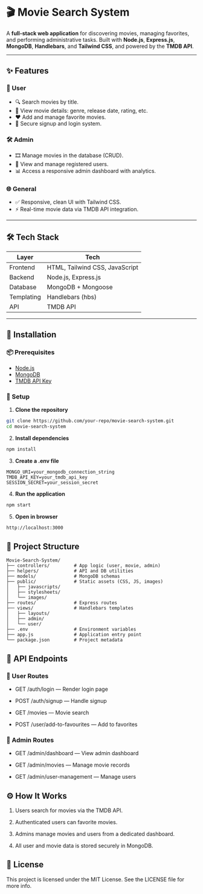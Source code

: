 # 🎬 Movie Search System

A **full-stack web application** for discovering movies, managing favorites, and performing administrative tasks. Built with **Node.js**, **Express.js**, **MongoDB**, **Handlebars**, and **Tailwind CSS**, and powered by the **TMDB API**.

---

## ✨ Features

### 👤 User

- 🔍 Search movies by title.
- 📄 View movie details: genre, release date, rating, etc.
- ❤️ Add and manage favorite movies.
- 🔐 Secure signup and login system.

### 🛠️ Admin

- 🎞️ Manage movies in the database (CRUD).
- 👥 View and manage registered users.
- 📊 Access a responsive admin dashboard with analytics.

### 🌐 General

- ✅ Responsive, clean UI with Tailwind CSS.
- ⚡ Real-time movie data via TMDB API integration.

---

## 🛠️ Tech Stack

| Layer      | Tech                           |
| ---------- | ------------------------------ |
| Frontend   | HTML, Tailwind CSS, JavaScript |
| Backend    | Node.js, Express.js            |
| Database   | MongoDB + Mongoose             |
| Templating | Handlebars (hbs)               |
| API        | TMDB API                       |

---

## 🚀 Installation

### 📦 Prerequisites

- [Node.js](https://nodejs.org/)
- [MongoDB](https://www.mongodb.com/)
- [TMDB API Key](https://www.themoviedb.org/)

### 📁 Setup

1. **Clone the repository**
```bash
git clone https://github.com/your-repo/movie-search-system.git
cd movie-search-system
```
2. **Install dependencies**

```bash
npm install
```

3. **Create a .env file**

```PORT=3000
MONGO_URI=your_mongodb_connection_string
TMDB_API_KEY=your_tmdb_api_key
SESSION_SECRET=your_session_secret
```

4. **Run the application**

```bash
npm start
```

5. **Open in browser**

```bash
http://localhost:3000
```

## 📂 Project Structure

```plaintext
Movie-Search-System/
├── controllers/         # App logic (user, movie, admin)
├── helpers/             # API and DB utilities
├── models/              # MongoDB schemas
├── public/              # Static assets (CSS, JS, images)
│   ├── javascripts/
│   ├── stylesheets/
│   └── images/
├── routes/              # Express routes
├── views/               # Handlebars templates
│   ├── layouts/
│   ├── admin/
│   └── user/
├── .env                 # Environment variables
├── app.js               # Application entry point
└── package.json         # Project metadata
```

## 📡 API Endpoints

### 👤 User Routes

- GET /auth/login — Render login page

- POST /auth/signup — Handle signup

- GET /movies — Movie search

- POST /user/add-to-favourites — Add to favorites

### 🔧 Admin Routes

- GET /admin/dashboard — View admin dashboard

- GET /admin/movies — Manage movie records

- GET /admin/user-management — Manage users

## ⚙️ How It Works

1. Users search for movies via the TMDB API.

2. Authenticated users can favorite movies.

3. Admins manage movies and users from a dedicated dashboard.

4. All user and movie data is stored securely in MongoDB.

## 📄 License

This project is licensed under the MIT License. See the LICENSE file for more info.
